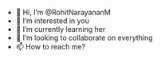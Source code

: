 - 👋 Hi, I’m @RohitNarayananM
- 👀 I’m interested in you
- 🌱 I’m currently learning her
- 💞️ I’m looking to collaborate on everything
- 📫 How to reach me?

<!---
RohitNarayananM/RohitNarayananM is a ✨ special ✨ repository because its `README.md` (this file) appears on your GitHub profile.
You can click the Preview link to take a look at your changes.
--->
